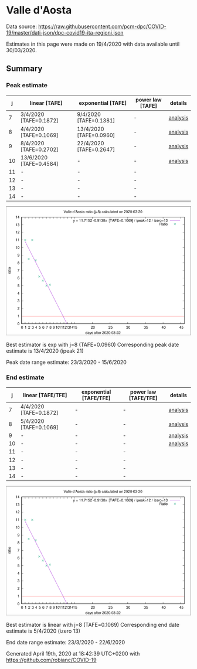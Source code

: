 # Valle d'Aosta


Data source: https://raw.githubusercontent.com/pcm-dpc/COVID-19/master/dati-json/dpc-covid19-ita-regioni.json

Estimates in this page were made on 19/4/2020 with data available until 30/03/2020.


## Summary 

### Peak estimate 
|j|linear [TAFE]|exponential [TAFE]|power law [TAFE]|details|
|---|----|-----------|---------|-------|
|7|3/4/2020 [TAFE=0.1872]|9/4/2020 [TAFE=0.1381]|-|[analysis](COVID-19_valle_d'aosta_j7_2020-03-30.md)|
|8|4/4/2020 [TAFE=0.1069]|13/4/2020 [TAFE=0.0960]|-|[analysis](COVID-19_valle_d'aosta_j8_2020-03-30.md)|
|9|8/4/2020 [TAFE=0.2702]|22/4/2020 [TAFE=0.2647]|-|[analysis](COVID-19_valle_d'aosta_j9_2020-03-30.md)|
|10|13/6/2020 [TAFE=0.4584]|-|-|[analysis](COVID-19_valle_d'aosta_j10_2020-03-30.md)|
|11|-|-|-||
|12|-|-|-||
|13|-|-|-||
|14|-|-|-||

![best peak estimate](COVID-19_valle_d'aosta_j8_2020-03-30.png)

Best estimator is exp with j=8 (TAFE=0.0960)
Corresponding peak date estimate is 13/4/2020 (ipeak 21)


Peak date range estimate: 23/3/2020 - 15/6/2020

### End estimate 
|j|linear [TAFE/TFE]|exponential [TAFE/TFE]|power law [TAFE/TFE]|details|
|---|----|-----------|---------|-------|
|7|4/4/2020 [TAFE=0.1872]|-|-|[analysis](COVID-19_valle_d'aosta_j7_2020-03-30.md)|
|8|5/4/2020 [TAFE=0.1069]|-|-|[analysis](COVID-19_valle_d'aosta_j8_2020-03-30.md)|
|9|-|-|-|[analysis](COVID-19_valle_d'aosta_j9_2020-03-30.md)|
|10|-|-|-|[analysis](COVID-19_valle_d'aosta_j10_2020-03-30.md)|
|11|-|-|-||
|12|-|-|-||
|13|-|-|-||
|14|-|-|-||

![best zero estimate](COVID-19_valle_d'aosta_j8_2020-03-30.png)

Best estimator is linear with j=8 (TAFE=0.1069)
Corresponding end date estimate is 5/4/2020 (izero 13)


End date range estimate: 23/3/2020 - 22/6/2020

Generated April 19th, 2020 at 18:42:39 UTC+0200 with https://github.com/robianc/COVID-19
